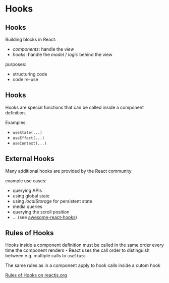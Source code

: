 # Hooks

## Hooks

Building blocks in React:

- _components_: handle the _view_
- _hooks_: handle the _model_ / _logic_ behind the view

purposes:

- structuring code
- code re-use

## Hooks

Hooks are special functions that can be called inside a component definition.

Examples:

- `useState(...)`
- `useEffect(...)`
- `useContext(...)`

## External Hooks

Many additional hooks are provided by the React community

example use cases:

- querying APIs
- using global state
- using _localStorage_ for persistent state
- media queries
- querying the scroll position
- ... (see [awesome-react-hooks](https://github.com/rehooks/awesome-react-hooks))

## Rules of Hooks

Hooks inside a component definition must be called in the same order every time the component renders - React uses the call order to distinguish between e.g. multiple calls to `useState`

The same rules as in a component apply to hook calls inside a cutom hook

[Rules of Hooks on reactjs.org](https://reactjs.org/docs/hooks-rules.html)
